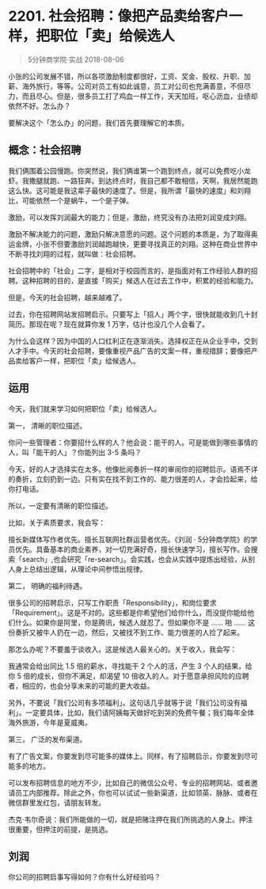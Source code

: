 # 2201. 社会招聘：像把产品卖给客户一样，把职位「卖」给候选人
> 5分钟商学院·实战
2018-08-06

小张的公司发展不错，所以各项激励制度都很好，工资、奖金、股权、升职、加薪、海外旅行，等等。公司对员工有如此诚意，员工对公司也充满善意，不但尽力，而且尽心。但是，很多员工打了鸡血一样工作，天天加班，呕心沥血，业绩却依然不好。怎么办？

要解决这个「怎么办」的问题，我们首先要理解它的本质。

## 概念：社会招聘
我们俩围着公园慢跑。你突然说，我们俩谁第一个跑到终点，就可以免费吃小龙虾。我撒腿就跑、一路狂奔。到达终点时，我自己都不敢相信，天啊，我居然能跑这么快。这可能是我这辈子最快的速度了。但是，我所谓「最快的速度」和刘翔比，可能依然一个是蜗牛，一个是子弹。

激励，可以发挥刘润最大的能力；但是，激励，终究没有办法把刘润变成刘翔。

激励不解决能力的问题，激励只解决意愿的问题。这个问题的本质是，为了取得奥运金牌，小张不但要激励刘润越跑越快，更要寻找真正的刘翔。这种在商业世界中不断寻找刘翔的过程，就叫做：社会招聘。

社会招聘中的「社会」二字，是相对于校园而言的，是指面对有工作经验人群的招聘。这种招聘的目的，是直接「购买」候选人在过去工作中，积累的经验和能力。

但是，今天的社会招聘，越来越难了。

过去，你在招聘网站发招聘启示。只要写上「招人」两个字，很快就能收到几十封简历。那现在呢？现在就算你发 1 万字，估计也没几个人会看了。

为什么会这样？因为中国的人口红利正在逐渐消失。选择权正在从企业手中，交到人才手中。今天的社会招聘，要像重视产品广告的文案一样，重视措辞；要像把产品卖给客户一样，把职位「卖」给候选人。

## 运用
今天，我们就来学习如何把职位「卖」给候选人。

第一， 清晰的职位描述。

你问一些管理者：你要招什么样的人？他会说：能干的人。可是能做到哪些事情的人，叫「能干的人」？你能列出 3-5 条吗？

今天，好的人才选择实在太多。他像批阅奏折一样的审阅你的招聘启示。语焉不详的奏折，立刻扔到一边。只有实在找不到工作的、能力很差的人，才会捡起来，给你打电话。

所以，一定要有清晰的职位描述。

比如，关于素质要求，我会写：

擅长新媒体写作者优先。擅长互联网社群运营者优先。《刘润 · 5分钟商学院》的学员优先。具备基本的商业素养，对一切充满好奇，擅长快速学习，擅长写作。会搜索「search」,也会研究「re-search」。会实践，也会从实践中提炼出经验，从别人身上总结出逻辑，从理论中间参悟出规律。

第二， 明确的福利待遇。

很多公司的招聘启示，只写工作职责「Responsibility」，和岗位要求「Requirement」。这是不对的。这些都是你希望他们给你什么，而没提你能给他们什么。如果你是阿里，你是腾讯，候选人就忍了。但如果你不是 …… 啪 …… 这份奏折又被牛人扔在一边，然后，又被找不到工作、能力很差的人捡了起来。

那怎么办呢？不要羞于谈收入。这是候选人最关心的。关于收入，我会写：

我通常会给出同比 1.5 倍的薪水，寻找能干 2 个人的活，产生 3 个人的结果，给你 5 倍的成长，但你不满足，却渴望 10 倍收入的人。对于愿意承担风险的应聘者，相应的，也会分享未来的可能的更大收益。

另外，不要说「我们公司有多项福利」。这句话几乎就等于说「我们公司没有福利」。一定要具体，比如，我们请阿姨每天做好吃到哭的免费午餐；我们每年全体海外旅游，今年是夏威夷。

第三， 广泛的发布渠道。

有了广告文案，你要发到尽可能多的媒体上。同样，有了招聘启示，你要发到尽可能多的地方。

可以发布招聘信息的地方不少，比如自己的微信公众号、专业的招聘网站、或者邀请员工内部推荐。除此之外，你也可以试试一些新渠道，比如领英、脉脉、或者在微信群里发红包，请朋友转发。

杰克·韦尔奇说：我们所能做的一切，就是把赌注押在我们所挑选的人身上。押注很重要，但押注的前提，是挑选。

## 刘润
你公司的招聘启事写得如何？你有什么好经验吗？
